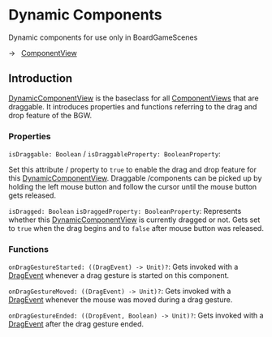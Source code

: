 [DynamicComponentViewKDoc]: ../../bgw-gui-kdoc/bgw-gui/tools.aqua.bgw.components/-dynamic-component-view/index.html
[ComponentViewKDoc]: ../../bgw-gui-kdoc/bgw-gui/tools.aqua.bgw.components/-component-view/index.html
[DragEventKDoc]: ../../bgw-gui-kdoc/bgw-gui/tools.aqua.bgw.event/-drag-event/index.html

# Dynamic Components
<tldr>
    <p><format style="bold">Dynamic components for use only in BoardGameScenes</format></p>
    <p>→ &nbsp; <a href="http://">ComponentView</a></p>
</tldr>

## Introduction
[DynamicComponentView][DynamicComponentViewKDoc] is the baseclass for all [ComponentViews][ComponentViewKDoc] that are draggable.
It introduces properties and functions referring to the drag and drop feature of the BGW.

### Properties
``isDraggable: Boolean`` / ``isDraggableProperty: BooleanProperty``:

Set this attribute / property to ``true`` to enable the drag and drop feature for this [DynamicComponentView][DynamicComponentViewKDoc].
Draggable /components can be picked up by holding the left mouse button and follow the cursor until the mouse button gets released.


``isDragged: Boolean`` ``isDraggedProperty: BooleanProperty``:
Represents whether this [DynamicComponentView][DynamicComponentViewKDoc] is currently dragged or not.
Gets set to ``true`` when the drag begins and to ``false`` after mouse button was released.

### Functions
``onDragGestureStarted: ((DragEvent) -> Unit)?``: Gets invoked with a [DragEvent][DragEventKDoc] whenever a drag gesture is started on this component.

``onDragGestureMoved: ((DragEvent) -> Unit)?``: Gets invoked with a [DragEvent][DragEventKDoc] whenever the mouse was moved during a drag gesture.

``onDragGestureEnded: ((DropEvent, Boolean) -> Unit)?``: Gets invoked with a [DragEvent][DragEventKDoc] after the drag gesture ended.
